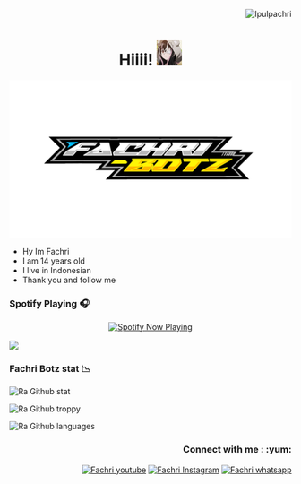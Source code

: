 <p align="right"> <img src="https://komarev.com/ghpvc/?username=Ipulpachri&label=Profile%20views&color=443c42&style=plastic" alt="Ipulpachri" /> </p>
<h1 align="center">Hiiii! <img src="https://github.com/Ipulpachri/Ipulpachri/blob/main/IMG-20220128-WA0009.jpg" style="border-radius:5;" width="45px" alt=""><br></h1>
<p align="center">
<a href="https://youtube.com/c/SaefulFahri"><img align="center" height="auto" src="https://github.com/Ipulpachri/Ipulpachri/blob/main/allmenu.jpg"/></a>

<p align="center">

- Hy Im Fachri
- I am 14 years old
- I live in Indonesian
- Thank you and follow me

### Spotify Playing 🎧

<p align="center">
  <a href="https://open.spotify.com/user/31nuzemgd72h4llo3dnl2pshegeu?si=qHWmVIfBQhy2KyH0dJgQ2Q&utm_source=copy-link" target="_blank"><img src="https://now-playing-on-spotify.vercel.app/api/spotify" alt="Spotify Now Playing" width="350"/></a>
</p>

<a href="/youtube.com/c/SaefulFahri"><img align="center" src="https://cardivo.vercel.app/api?name=Fachri🌙&description=Halo,%20I%27m%20Saeful Fachri👑%,%20saya%20adalah%20programer%20pemula%20Nice%20to%20meet%20you✨%20%F0%9F%91%8B&image=https://avatars.githubusercontent.com/Ipulpachri&usqp=CAU&backgroundColor=%23ecf0f1&youtube=ZEROBOT&github=Ipulpachri&pattern=ticTacToe&colorPattern=%23eaeaea&site=FachriBotz"/></a>
</p>

### Fachri Botz stat 📉
![Ra Github stat](https://github-readme-stats.vercel.app/api?username=Ipulpachri&theme=midnight-purple&show_icons=true) 

![Ra Github troppy](https://github-profile-trophy.vercel.app/?username=Ipulpachri&theme=monokai)

![Ra Github languages](https://github-readme-stats.vercel.app/api/top-langs/?username=Ipulpachri&theme=tokyonight)

<h3 align="right">Connect with me : :yum:</h3>
<p align="right">
<a href="https://youtube.com/SaefulFahri" target="_blank"><img align="center" src="https://simpleicons.org/icons/youtube.svg" alt="Fachri youtube" height="30" width="40" /></a>
<a href="https://instagram.com/sfdesign_id" target="_blank"><img align="center" src="https://simpleicons.org/icons/instagram.svg" alt="Fachri Instagram" height="30" width="40" /></a>
<a href="https://wa.me/6285713041886" target="_blank"><img align="center" src="https://simpleicons.org/icons/whatsapp.svg" alt="Fachri whatsapp" height="30" width="40" /></a>
</p>
